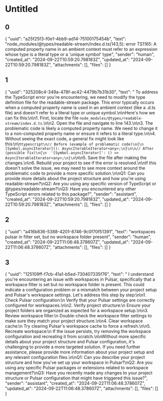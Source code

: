 # Untitled

## 0

{
  "uuid": "a25f25f3-f0e1-4bb9-ad14-75100175454b",
  "text": "node_modules/@types/readable-stream/index.d.ts(143,5): error TS1165: A computed property name in an ambient context must refer to an expression whose type is a literal type or a 'unique symbol' type",
  "sender": "human",
  "created_at": "2024-09-22T10:59:20.798183Z",
  "updated_at": "2024-09-22T10:59:20.798183Z",
  "attachments": [],
  "files": []
}

## 1

{
  "uuid": "325208c4-349a-478f-ac42-4479b7b31b30",
  "text": " To address the TypeScript error you're encountering, we need to modify the type definition file for the readable-stream package. This error typically occurs when a computed property name is used in an ambient context (like a .d.ts file) and doesn't refer to a literal type or unique symbol.\n\nHere's how we can fix this:\n\n1. First, locate the file `node_modules/@types/readable-stream/index.d.ts`.\n\n2. Open the file and navigate to line 143.\n\n3. The problematic code is likely a computed property name. We need to change it to a non-computed property name or ensure it refers to a literal type.\n\n4. Without seeing the exact code, a general fix might look like this:\n\n```typescript\n// Before (example of problematic code)\n{\n  [Symbol.asyncIterator](): AsyncIterableIterator<any>;\n}\n\n// After (possible fix)\n{\n  '[Symbol.asyncIterator]': () => AsyncIterableIterator<any>;\n}\n```\n\n5. Save the file after making the changes.\n\n6. Rebuild your project to see if the error is resolved.\n\nIf this doesn't solve the issue, we may need to see more context around the problematic code to provide a more specific solution.\n\nQ1: Can you provide more details about the project structure and how you're using readable-stream?\nQ2: Are you using any specific version of TypeScript or @types/readable-stream?\nQ3: Have you encountered any other TypeScript errors related to this package?",
  "sender": "assistant",
  "created_at": "2024-09-22T10:59:20.798183Z",
  "updated_at": "2024-09-22T10:59:20.798183Z",
  "attachments": [],
  "files": []
}

## 2

{
  "uuid": "a416b836-5388-4201-8746-9c0f70f51391",
  "text": "workspaces pulsar in filter set, but no workspace folder present",
  "sender": "human",
  "created_at": "2024-09-22T11:06:48.378607Z",
  "updated_at": "2024-09-22T11:06:48.378607Z",
  "attachments": [],
  "files": []
}

## 3

{
  "uuid": "125109ff-f7cb-41a1-b5ed-730407335f76",
  "text": " I understand you're encountering an issue with workspaces in Pulsar, specifically that a workspace filter is set but no workspace folder is present. This could indicate a configuration problem or a mismatch between your project setup and Pulsar's workspace settings. Let's address this step by step:\n\n1. Check Pulsar configuration:\n   Verify that your Pulsar settings are correctly configured for workspaces.\n\n2. Verify project structure:\n   Ensure your project folders are organized as expected for a workspace setup.\n\n3. Review workspace filter:\n   Double-check the workspace filter settings to make sure they match your project structure.\n\n4. Clear workspace cache:\n   Try clearing Pulsar's workspace cache to force a refresh.\n\n5. Recreate workspace:\n   If the issue persists, try removing the workspace configuration and recreating it from scratch.\n\nWithout more specific details about your project structure and Pulsar configuration, it's challenging to provide a more targeted solution. If you need further assistance, please provide more information about your project setup and any relevant configuration files.\n\nQ1: Can you describe your project structure and how you've set up your workspace in Pulsar?\nQ2: Are you using any specific Pulsar packages or extensions related to workspace management?\nQ3: Have you recently made any changes to your project structure or Pulsar configuration that might have triggered this issue?",
  "sender": "assistant",
  "created_at": "2024-09-22T11:06:48.378607Z",
  "updated_at": "2024-09-22T11:06:48.378607Z",
  "attachments": [],
  "files": []
}
